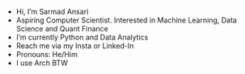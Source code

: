 - Hi, I’m Sarmad Ansari
- Aspiring Computer Scientist. Interested in Machine Learning, Data Science and Quant Finance
- I’m currently Python and Data Analytics
- Reach me via my Insta or Linked-In
- Pronouns: He/Him
- I use Arch BTW

<!---
DerAnsari/DerAnsari is a ✨ special ✨ repository because its `README.md` (this file) appears on your GitHub profile.
You can click the Preview link to take a look at your changes.
--->
